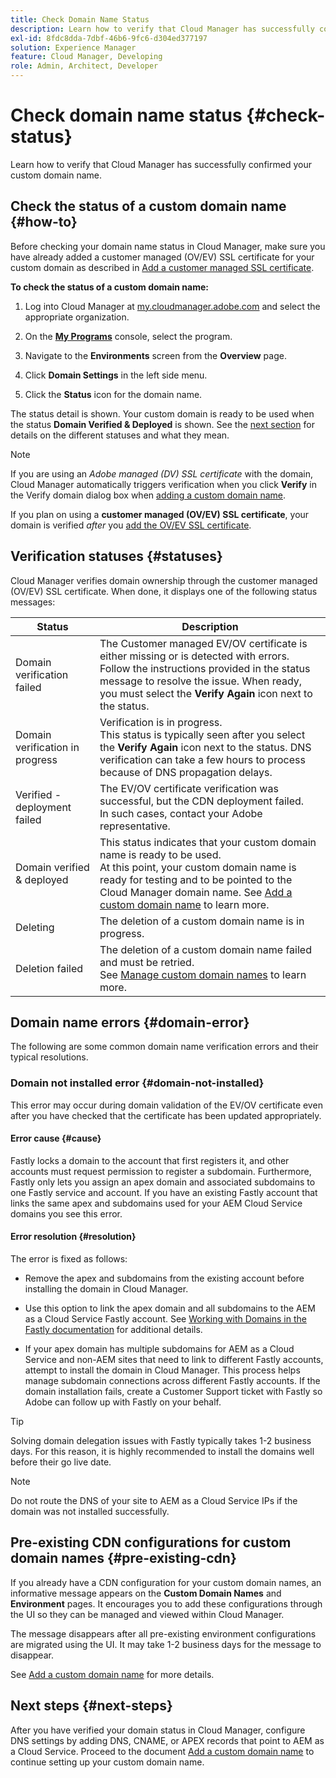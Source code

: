 ```yaml
---
title: Check Domain Name Status
description: Learn how to verify that Cloud Manager has successfully confirmed your custom domain name.
exl-id: 8fdc8dda-7dbf-46b6-9fc6-d304ed377197
solution: Experience Manager
feature: Cloud Manager, Developing
role: Admin, Architect, Developer
---
```


# Check domain name status {#check-status}

Learn how to verify that Cloud Manager has successfully confirmed your custom domain name.

## Check the status of a custom domain name {#how-to}

Before checking your domain name status in Cloud Manager, make sure you have already added a customer managed (OV/EV) SSL certificate for your custom domain as described in [Add a customer managed SSL certificate](/help/implementing/cloud-manager/managing-ssl-certifications/add-ssl-certificate.md##add-customer-managed-ssl-cert).

**To check the status of a custom domain name:**

1. Log into Cloud Manager at [my.cloudmanager.adobe.com](https://my.cloudmanager.adobe.com/) and select the appropriate organization.

1. On the **[My Programs](/help/implementing/cloud-manager/navigation.md#my-programs)** console, select the program.

1. Navigate to the **Environments** screen from the **Overview** page.

1. Click **Domain Settings** in the left side menu.

1. Click the **Status** icon for the domain name.

The status detail is shown. Your custom domain is ready to be used when the status **Domain Verified & Deployed** is shown. See the [next section](#statuses) for details on the different statuses and what they mean.

>[!NOTE]
>
>If you are using an *Adobe managed (DV) SSL certificate* with the domain, Cloud Manager automatically triggers verification when you click **Verify** in the Verify domain dialog box when [adding a custom domain name](/help/implementing/cloud-manager/custom-domain-names/add-custom-domain-name.md).
>
>If you plan on using a **customer managed (OV/EV) SSL certificate**, your domain is verified *after* you [add the OV/EV SSL certificate](/help/implementing/cloud-manager/managing-ssl-certifications/add-ssl-certificate.md). 


## Verification statuses {#statuses}

Cloud Manager verifies domain ownership through the customer managed (OV/EV) SSL certificate. When done, it displays one of the following status messages:

| Status | Description |
| --- | --- |
| Domain verification failed | The Customer managed EV/OV certificate is either missing or is detected with errors.<br> Follow the instructions provided in the status message to resolve the issue. When ready, you must select the **Verify Again** icon next to the status. |
| Domain verification in progress | Verification is in progress.<br>This status is typically seen after you select the **Verify Again** icon next to the status. DNS verification can take a few hours to process because of DNS propagation delays.  |
| Verified - deployment failed| The EV/OV certificate verification was successful, but the CDN deployment failed.<br>In such cases, contact your Adobe representative. |
| Domain verified & deployed | This status indicates that your custom domain name is ready to be used.<br>At this point, your custom domain name is ready for testing and to be pointed to the Cloud Manager domain name. See [Add a custom domain name](/help/implementing/cloud-manager/custom-domain-names/add-custom-domain-name.md) to learn more. |
| Deleting | The deletion of a custom domain name is in progress. |
| Deletion failed | The deletion of a custom domain name failed and must be retried.<br>See [Manage custom domain names](/help/implementing/cloud-manager/custom-domain-names/managing-custom-domain-names.md) to learn more. |


## Domain name errors {#domain-error}

The following are some common domain name verification errors and their typical resolutions.

### Domain not installed error {#domain-not-installed}

This error may occur during domain validation of the EV/OV certificate even after you have checked that the certificate has been updated appropriately.

#### Error cause {#cause}

Fastly locks a domain to the account that first registers it, and other accounts must request permission to register a subdomain. Furthermore, Fastly only lets you assign an apex domain and associated subdomains to one Fastly service and account. If you have an existing Fastly account that links the same apex and subdomains used for your AEM Cloud Service domains you see this error.

#### Error resolution {#resolution}

The error is fixed as follows:

* Remove the apex and subdomains from the existing account before installing the domain in Cloud Manager.

* Use this option to link the apex domain and all subdomains to the AEM as a Cloud Service Fastly account. See [Working with Domains in the Fastly documentation](https://docs.fastly.com/en/guides/working-with-domains) for additional details.

* If your apex domain has multiple subdomains for AEM as a Cloud Service and non-AEM sites that need to link to different Fastly accounts, attempt to install the domain in Cloud Manager. This process helps manage subdomain connections across different Fastly accounts. If the domain installation fails, create a Customer Support ticket with Fastly so Adobe can follow up with Fastly on your behalf.

>[!TIP]
>
>Solving domain delegation issues with Fastly typically takes 1-2 business days. For this reason, it is highly recommended to install the domains well before their go live date.

>[!NOTE]
>
>Do not route the DNS of your site to AEM as a Cloud Service IPs if the domain was not installed successfully.

## Pre-existing CDN configurations for custom domain names {#pre-existing-cdn}

If you already have a CDN configuration for your custom domain names, an informative message appears on the **Custom Domain Names** and **Environment** pages. It encourages you to add these configurations through the UI so they can be managed and viewed within Cloud Manager.

The message disappears after all pre-existing environment configurations are migrated using the UI. It may take 1-2 business days for the message to disappear.

See [Add a custom domain name](/help/implementing/cloud-manager/custom-domain-names/add-custom-domain-name.md) for more details.

## Next steps {#next-steps}

After you have verified your domain status in Cloud Manager, configure DNS settings by adding DNS, CNAME, or APEX records that point to AEM as a Cloud Service. Proceed to the document [Add a custom domain name](/help/implementing/cloud-manager/custom-domain-names/add-custom-domain-name.md) to continue setting up your custom domain name.
